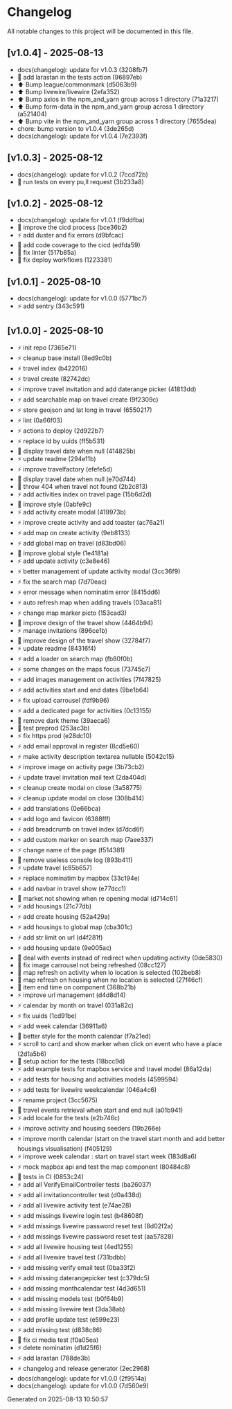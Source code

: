 # Changelog

All notable changes to this project will be documented in this file.

## [v1.0.4] - 2025-08-13

- docs(changelog): update for v1.0.3 (3208fb7)
- :bricks: add larastan in the tests action (96897eb)
- :arrow_up: Bump league/commonmark (d5063b9)
- :arrow_up: Bump livewire/livewire (2efa352)
- :arrow_up: Bump axios in the npm_and_yarn group across 1 directory (71a3217)
- :arrow_up: Bump form-data in the npm_and_yarn group across 1 directory (a521404)
- :arrow_up: Bump vite in the npm_and_yarn group across 1 directory (7655dea)
- chore: bump version to v1.0.4 (3de265d)
- docs(changelog): update for v1.0.4 (7e2393f)

## [v1.0.3] - 2025-08-12

- docs(changelog): update for v1.0.2 (7ccd72b)
- :bricks: run tests on every pu,ll request (3b233a8)

## [v1.0.2] - 2025-08-12

- docs(changelog): update for v1.0.1 (f9ddfba)
- :bricks: improve the cicd process (bce36b2)
- :zap: add duster and fix errors (d9bfcac)
- :bricks: add code coverage to the cicd (edfda59)
- :bug: fix linter (517b85a)
- :bricks: fix deploy workflows (1223381)

## [v1.0.1] - 2025-08-10

- docs(changelog): update for v1.0.0 (5771bc7)
- :zap: add sentry (343c591)

## [v1.0.0] - 2025-08-10

- :zap: init repo (7365e71)
- :zap: cleanup base install (8ed9c0b)
- :zap: travel index (b422016)
- :zap: travel create (82742dc)
- :zap: improve travel invitation and add daterange picker (41813dd)
- :zap: add searchable map on travel create (9f2309c)
- :zap: store geojson and lat long in travel (6550217)
- :zap: lint (0a66f03)
- :zap: actions to deploy (2d922b7)
- :zap: replace id by uuids (ff5b531)
- :bug: display travel date when null (414825b)
- :zap: update readme (294e11b)
- :zap: improve travelfactory (efefe5d)
- :bug: display travel date when null (e70d744)
- :bug: throw 404 when travel not found (2b2c813)
- :zap: add activities index on travel page (15b6d2d)
- :lipstick: improve style (0abfe9c)
- :zap: add activity create modal (419973b)
- :zap: improve create activity and add toaster (ac76a21)
- :zap: add map on create activity (9eb8133)
- :zap: add global map on travel (d83bd06)
- :lipstick: improve global style (1e4181a)
- :zap: add update activity (c3e8e46)
- :zap: better management of update activity modal (3cc36f9)
- :zap: fix the search map (7d70eac)
- :zap: error message when nominatim error (8415dd6)
- :zap: auto refresh map when adding travels (03aca81)
- :zap: change map marker picto (153cad3)
- :lipstick: improve design of the travel show (4464b94)
- :zap: manage invitations (896ce1b)
- :lipstick: improve design of the travel show (32784f7)
- :zap: update readme (84316f4)
- :zap: add a loader on search map (fb80f0b)
- :zap: some changes on the maps focus (73745c7)
- :zap: add images management on activities (7f47825)
- :zap: add activities start and end dates (9be1b64)
- :zap: fix upload carrousel (fdf9b96)
- :zap: add a dedicated page for activities (0c13155)
- :lipstick: remove dark theme (39aeca6)
- :hammer: test preprod (253ac3b)
- :zap: fix https prod (e28dc10)
- :zap: add email approval in register (8cd5e60)
- :zap: make activity description textarea nullable (5042c15)
- :zap: improve image on activity page (3b73cb2)
- :zap: update travel invitation mail text (2da404d)
- :zap: cleanup create modal on close (3a58775)
- :zap: cleanup update modal on close (308b414)
- :zap: add translations (0e66bca)
- :zap: add logo and favicon (6388fff)
- :zap: add breadcrumb on travel index (d7dcd6f)
- :zap: add custom marker on search map (7aee337)
- :zap: change name of the page (f514381)
- :bug: remove useless console log (893b411)
- :zap: update travel (c85b657)
- :zap: replace nominatim by mapbox (33c194e)
- :zap: add navbar in travel show (e77dcc1)
- :bug: market not showing when re opening modal (d714c61)
- :zap: add housings (21c77db)
- :zap: add create housing (52a429a)
- :zap: add housings to global map (cba301c)
- :zap: add str limit on url (d4f281f)
- :zap: add housing update (9e005ac)
- :bug: deal with events instead of redirect when updating activity (0de5830)
- :bug: fix image carrousel not being refreshed (08cc127)
- :bug: map refresh on activity when lo location is selected (102beb8)
- :bug: map refresh on housing when no location is selected (27f46cf)
- :bug: item end time on component (368b21b)
- :zap: improve url management (d4d8d14)
- :zap: calendar by month on travel (031a82c)
- :zap: fix uuids (1cd91be)
- :zap: add week calendar (36911a6)
- :lipstick: better style for the month calendar (f7a21ed)
- :zap: scroll to card and show marker when click on event who have a place (2d1a5b6)
- :hammer: setup action for the tests (18bcc9d)
- :zap: add example tests for mapbox service and travel model (86a12da)
- :zap: add tests for housing and activities models (4599594)
- :zap: add tests for livewire weekcalendar (046a4c6)
- :zap: rename project (3cc5675)
- :bug: travel events retrieval when start and end null (a01b941)
- :zap: add locale for the tests (e2b746c)
- :zap: improve activity and housing seeders (19b266e)
- :zap: improve month calendar (start on the travel start month and add better housings visualisation) (f405129)
- :zap: improve week calendar : start on travel start week (183d8a6)
- :zap: mock mapbox api and test the map component (80484c8)
- :bug: tests in CI (0853c24)
- :zap: add all VerifyEmailController tests (ba26037)
- :zap: add all invitationcontroller test (d0a438d)
- :zap: add all livewire activity test (e74ae28)
- :zap: add missings livewire login test (b48608f)
- :zap: add missings livewire password reset test (8d02f2a)
- :zap: add missings livewire password reset test (aa57828)
- :zap: add all livewire housing test (4ed1255)
- :zap: add all livewire travel test (731bdbb)
- :zap: add missing verify email  test (0ba33f2)
- :zap: add missing daterangepicker test (c379dc5)
- :zap: add missing monthcalendar test (4d3d651)
- :zap: add missing models test (b0f64b9)
- :zap: add missing livewire  test (3da38ab)
- :zap: add profile update test (e599e23)
- :zap: add missing test (d838c86)
- :bug: fix ci media test (f0a05ea)
- :zap: delete nominatim (d1d25f6)
- :zap: add larastan (788de3b)
- :zap: changelog and release generator (2ec2968)
- docs(changelog): update for v1.0.0 (2f9514a)
- docs(changelog): update for v1.0.0 (7d560e9)

Generated on 2025-08-13 10:50:57
